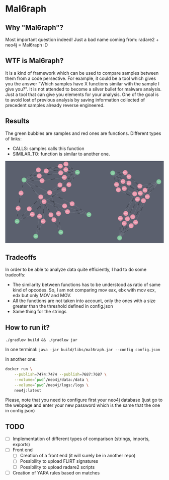 # Mal6raph

## Why "Mal6raph"?

Most important question indeed! Just a bad name coming from: radare2 + neo4j = Mal6raph :D

## WTF is Mal6raph?

It is a kind of framework which can be used to compare samples between them from a code persective.
For example, it could be a tool which gives you the answer "Which samples have X functions similar with the sample I give you?".
It is not attended to become a silver bullet for malware analysis. Just a tool that can give you elements for your analysis.
One of the goal is to avoid lost of previous analysis by saving information collected of precedent samples already reverse engineered.

## Results
The green bubbles are samples and red ones are functions.
Different types of links:
* CALLS: samples calls this function
* SIMILAR_TO: function is similar to another one.

<img src="./docs/img/graph.png">

## Tradeoffs
In order to be able to analyze data quite efficiently, I had to do some tradeoffs:
* The similarity between functions has to be understood as ratio of same kind of opcodes. So, I am not comparing mov eax, ebx with mov ecx, edx but only MOV and MOV.
* All the functions are not taken into account, only the ones with a size greater than the threshold defined in config.json
* Same thing for the strings

## How to run it?
`./gradlew build && ./gradlew jar`

In one terminal:
`java -jar build/libs/mal6raph.jar --config config.json`

In another one:

```bash
docker run \
    --publish=7474:7474 --publish=7687:7687 \
    --volume=`pwd`/neo4j/data:/data \
    --volume=`pwd`/neo4j/logs:/logs \
    neo4j:latest
```

Please, note that you need to configure first your neo4j database (just go to the webpage and enter your new password which is the same that the one in config.json)


## TODO

* [ ] Implementation of different types of comparison (strings, imports, exports)
* [ ] Front end
    * [ ] Creation of a front end (it will surely be in another repo)
    * [ ] Possibility to upload FLIRT signatures
    * [ ] Possibility to upload radare2 scripts
* [ ] Creation of YARA rules based on matches
